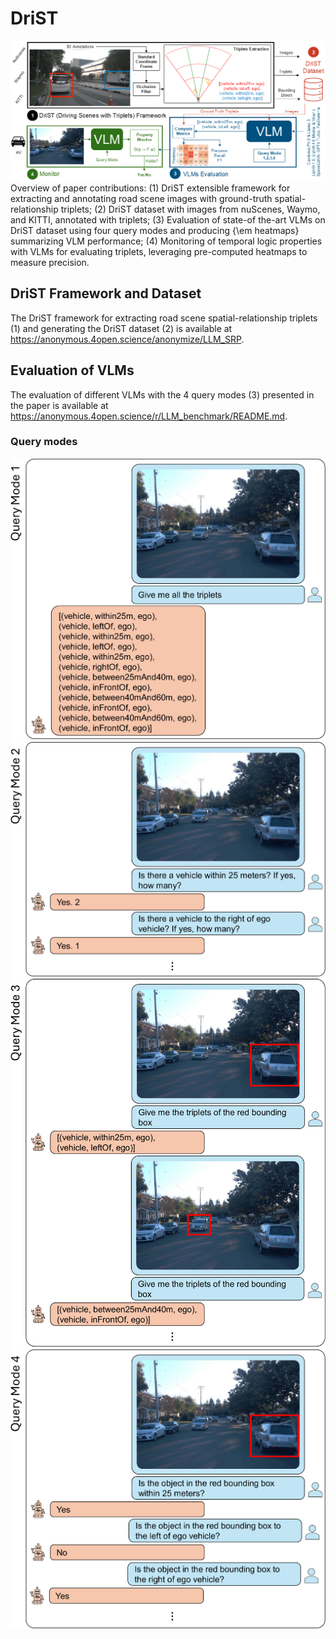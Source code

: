# DriST
![Overview Diagram](images/overview_final_cropped.png "Overview Diagram")
Overview of paper contributions: (1) DriST extensible framework for extracting and annotating road scene images with ground-truth spatial-relationship triplets; (2) DriST dataset with images from nuScenes, Waymo, and KITTI, annotated with triplets;  (3) Evaluation of state-of the-art VLMs on DriST dataset using  four query modes and producing {\em heatmaps} summarizing VLM performance; (4) Monitoring of temporal logic properties with VLMs for evaluating triplets, leveraging pre-computed heatmaps to measure precision.


## DriST Framework and Dataset
The DriST framework for extracting road scene spatial-relationship triplets (1) and generating the DriST dataset (2) is available at https://anonymous.4open.science/anonymize/LLM_SRP.

## Evaluation of VLMs
The evaluation of different VLMs with the 4 query modes (3) presented in the paper is available at https://anonymous.4open.science/r/LLM_benchmark/README.md.

### Query modes
![Query mode 1](images/cropped_qm1.png "Query mode 1")
![Query mode 2](images/cropped_qm2.png "Query mode 2")
![Query mode 3](images/cropped_qm3.png "Query mode 3")
![Query mode 4](images/cropped_qm4.png "Query mode 4")
